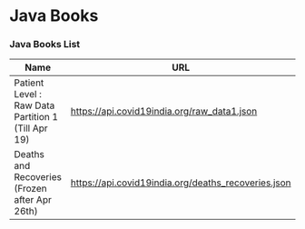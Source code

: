 # Java Books

### Java Books List

| Name                                                                      | URL                                                      |
| ------------------------------------------------------------------------- | -------------------------------------------------------- |
|  Patient Level : Raw Data Partition 1 (Till Apr 19)                        | https://api.covid19india.org/raw_data1.json              |
| Deaths and Recoveries (Frozen after Apr 26th)                             | https://api.covid19india.org/deaths_recoveries.json      |


